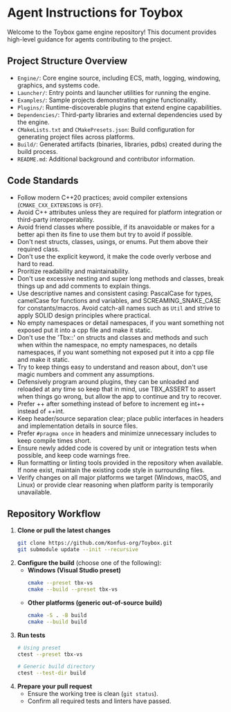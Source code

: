 # Agent Instructions for Toybox

Welcome to the Toybox game engine repository! This document provides high-level guidance for agents contributing to the project.

## Project Structure Overview
- `Engine/`: Core engine source, including ECS, math, logging, windowing, graphics, and systems code.
- `Launcher/`: Entry points and launcher utilities for running the engine.
- `Examples/`: Sample projects demonstrating engine functionality.
- `Plugins/`: Runtime-discoverable plugins that extend engine capabilities.
- `Dependencies/`: Third-party libraries and external dependencies used by the engine.
- `CMakeLists.txt` and `CMakePresets.json`: Build configuration for generating project files across platforms.
- `Build/`: Generated artifacts (binaries, libraries, pdbs) created during the build process.
- `README.md`: Additional background and contributor information.

## Code Standards
- Follow modern C++20 practices; avoid compiler extensions (`CMAKE_CXX_EXTENSIONS` is `OFF`).
- Avoid C++ attributes unless they are required for platform integration or third-party interoperability.
- Avoid friend classes where possible, if its anavoidable or makes for a better api then its fine to use them but try to avoid if possible.
- Don't nest structs, classes, usings, or enums. Put them above their required class.
- Don't use the explicit keyword, it make the code overly verbose and hard to read.
- Proritize readability and maintainability.
- Don't use excessive nesting and super long methods and classes, break things up and add comments to explain things.
- Use descriptive names and consistent casing: PascalCase for types, camelCase for functions and variables, and SCREAMING_SNAKE_CASE for constants/macros. Avoid catch-all names such as `Util` and strive to apply SOLID design principles where practical.
- No empty namespaces or detail namespaces, if you want something not exposed put it into a cpp file and make it static.
- Don't use the 'Tbx::' on structs and classes and methods and such when within the namespace, no empty namespaces, no details namespaces, if you want something not exposed put it into a cpp file and make it static.
- Try to keep things easy to understand and reason about, don't use magic numbers and comment any assumptions.
- Defensively program around plugins, they can be unloaded and reloaded at any time so keep that in mind, use TBX_ASSERT to assert when things go wrong, but allow the app to continue and try to recover.
- Prefer ++ after something instead of before to increment eg int++ instead of ++int.
- Keep header/source separation clear; place public interfaces in headers and implementation details in source files.
- Prefer `#pragma once` in headers and minimize unnecessary includes to keep compile times short.
- Ensure newly added code is covered by unit or integration tests when possible, and keep code warnings free.
- Run formatting or linting tools provided in the repository when available. If none exist, maintain the existing code style in surrounding files.
- Verify changes on all major platforms we target (Windows, macOS, and Linux) or provide clear reasoning when platform parity is temporarily unavailable.

## Repository Workflow
1. **Clone or pull the latest changes**
   ```bash
   git clone https://github.com/Konfus-org/Toybox.git
   git submodule update --init --recursive
   ```
2. **Configure the build** (choose one of the following):
   - **Windows (Visual Studio preset)**
     ```bash
     cmake --preset tbx-vs
     cmake --build --preset tbx-vs
     ```
   - **Other platforms (generic out-of-source build)**
     ```bash
     cmake -S . -B build
     cmake --build build
     ```
3. **Run tests**
   ```bash
   # Using preset
   ctest --preset tbx-vs

   # Generic build directory
   ctest --test-dir build
   ```
4. **Prepare your pull request**
   - Ensure the working tree is clean (`git status`).
   - Confirm all required tests and linters have passed.
